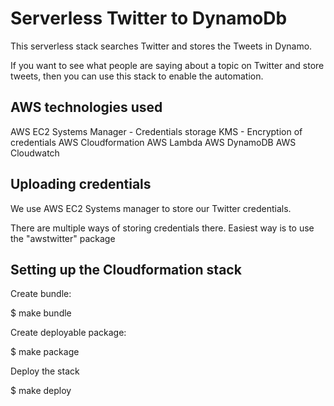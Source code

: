 # Serverless Twitter to DynamoDb

This serverless stack searches Twitter and stores the Tweets in Dynamo.

If you want to see what people are saying about a topic on Twitter and
store tweets, then you can use this stack to enable the automation.

## AWS technologies used

AWS EC2 Systems Manager - Credentials storage
KMS - Encryption of credentials
AWS Cloudformation
AWS Lambda
AWS DynamoDB
AWS Cloudwatch

## Uploading credentials

We use AWS EC2 Systems manager to store our Twitter credentials.

There are multiple ways of storing credentials there.
Easiest way is to use the "awstwitter" package

## Setting up the Cloudformation stack

Create bundle:

   $ make bundle

Create deployable package:

   $ make package

Deploy the stack

   $ make deploy





